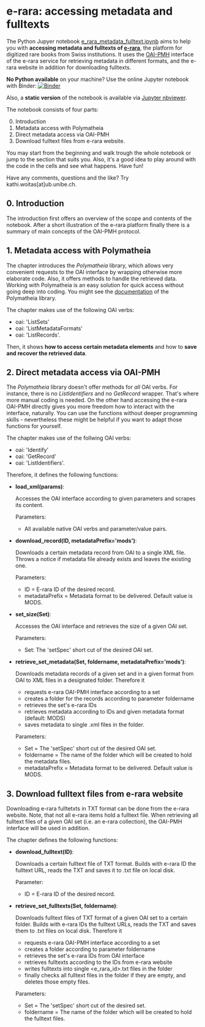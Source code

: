 # e-rara: accessing metadata and fulltexts

The Python Jupyer notebook [e_rara_metadata_fulltext.ipynb](https://github.com/ub-unibe-ch/ds-pytools/blob/main/web-tools/e-rara-access/e_rara_metadata_fulltext.ipynb) aims to help you with **accessing metadata and fulltexts of [e-rara](https://www.e-rara.ch/)**, the platform for digitized rare books from Swiss institutions. It uses the [OAI-PMH](https://www.openarchives.org/pmh/) interface of the e-rara service for retrieving metadata in different formats, and the e-rara website in addition for downloading fulltexts.

**No Python available** on your machine? Use the online Jupyter notebook with Binder: [![Binder](https://mybinder.org/badge_logo.svg)](https://mybinder.org/v2/gh/ub-unibe-ch/ds-pytools/HEAD?filepath=web-tools%2Fe-rara-access%2Fe_rara_metadata_fulltext.ipynb)

Also, a **static version** of the notebook is available via [Jupyter nbviewer](https://nbviewer.jupyter.org/github/ub-unibe-ch/ds-pytools/blob/main/web-tools/e-rara-access/e_rara_metadata_fulltext.ipynb).

The notebook consists of four parts:

0. Introduction
1. Metadata access with Polymatheia
2. Direct metadata access via OAI-PMH
3. Download fulltext files from e-rara website.

You may start from the beginning and walk trough the whole notebook or jump to the section that suits you. Also, it's a good idea to play around with the code in the cells and see what happens. Have fun!

Have any comments, questions and the like? Try kathi.woitas[at]ub.unibe.ch.

## 0. Introduction

The introduction first offers an overview of the scope and contents of the notebook. After a short illustration of the e-rara platform finally there is a summary of main concepts of the OAI-PMH protocol.

## 1. Metadata access with Polymatheia

The chapter introduces the *Polymatheia* library, which allows very convenient requests to the OAI interface by wrapping otherwise more elaborate code. Also, it offers methods to handle the retrieved data. Working with Polymatheia is an easy solution for quick access without going deep into coding. You might see the [documentation](https://polymatheia.readthedocs.io/en/latest/) of the Polymatheia library.

The chapter makes use of the following OAI verbs:
- oai: 'ListSets'
- oai: 'ListMetadataFormats'
- oai: 'ListRecords'.

Then, it shows **how to access certain metadata elements** and how to **save and recover the retrieved data**.

## 2. Direct metadata access via OAI-PMH

The *Polymatheia* library doesn't offer methods for *all* OAI verbs. For instance, there is no *ListIdentifiers* and no *GetRecord* wrapper. That's where more manual coding is needed. On the other hand accessing the e-rara OAI-PMH directly gives you more freedom how to interact with the interface, naturally. You can use the functions without deeper programming skills - nevertheless these might be helpful if you want to adapt those functions for yourself.

The chapter makes use of the follwing OAI verbs:
- oai: 'Identify'
- oai: 'GetRecord'
- oai: 'ListIdentifiers'.

Therefore, it defines the following functions:
- **load_xml(params)**:

    Accesses the OAI interface according to given parameters and scrapes its content.
    
    Parameters:
    * All available native OAI verbs and parameter/value pairs.
    
- **download_record(ID, metadataPrefix='mods')**:

    Downloads a certain metadata record from OAI to a single XML file.
    Throws a notice if metadata file already exists and leaves the existing one.
    
    Parameters:
    * ID = E-rara ID of the desired record.
    * metadataPrefix = Metadata format to be delivered. Default value is MODS.
    
- **set_size(Set)**:

    Accesses the OAI interface and retrieves the size of a given OAI set.
    
    Parameters:
    * Set: The 'setSpec' short cut of the desired OAI set.
    
- **retrieve_set_metadata(Set, foldername, metadataPrefix='mods')**:
   
    Downloads metadata records of a given set and in a given format from OAI to XML files
    in a designated folder.
    Therefore it
    * requests e-rara OAI-PMH interface according to a set 
    * creates a folder for the records according to parameter foldername
    * retrieves the set's e-rara IDs
    * retrieves metadata according to IDs and given metadata format (default: MODS)
    * saves metadata to single <e-rara ID>.xml files in the folder.
    
    Parameters:
    * Set = The 'setSpec' short cut of the desired OAI set.
    * foldername = The name of the folder which will be created to hold the metadata files.
    * metadataPrefix = Metadata format to be delivered. Default value is MODS.
 
## 3. Download fulltext files from e-rara website

Downloading e-rara fulltetxts in TXT format can be done from the e-rara website. Note, that not all e-rara items hold a fulltext file. When retrieving all fulltext files of a given OAI set (i.e. an e-rara collection), the OAI-PMH interface will be used in addition.

The chapter defines the following functions:

- **download_fulltext(ID)**:
    
    Downloads a certain fulltext file of TXT format.
    Builds with e-rara ID the fulltext URL, reads the TXT and saves it to <e-rara ID>.txt file on local disk.
    
    Parameter:
    * ID = E-rara ID of the desired record.

- **retrieve_set_fulltexts(Set, foldername)**:
    
    Downloads fulltext files of TXT format of a given OAI set to a certain folder.
    Builds with e-rara IDs the fulltext URLs, reads the TXT and saves them to <e-rara ID>.txt files on local disk.
    Therefore it
    * requests e-rara OAI-PMH interface according to a set 
    * creates a folder according to parameter foldername
    * retrieves the set's e-rara IDs from OAI interface
    * retrieves fulltexts according to the IDs from e-rara website
    * writes fulltexts into single <e_rara_id>.txt files in the folder
    * finally checks all fulltext files in the folder if they are empty, and deletes those empty files.
    
    Parameters:
    * Set = The 'setSpec' short cut of the desired set.
    * foldername = The name of the folder which will be created to hold the fulltext files.
    
 